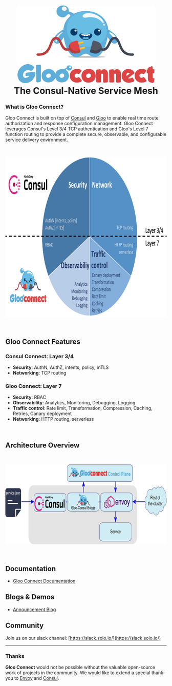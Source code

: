 

<h1 align="center">
    <img src="docs/GlooConnect.png" alt="GlooConnect" width="428" height="242">
  <br>
  The Consul-Native Service Mesh
</h1>

### What is Gloo Connect?

Gloo Connect is built on top of [Consul](https://github.com/hashicorp/consul) and [Gloo](https://github.com/solo-io/gloo) to enable real time route authorization and response configuration management. Gloo Connect leverages Consul's Level 3/4 TCP authentication and Gloo's Level 7 function routing to provide a complete secure, observable, and configurable service delivery environment.

<BR>
<p align="center">
    <img src="docs/figures/overview.png" alt="GlooConnect_overview" width="800" height="500">
</p>

<BR>
    
## Gloo Connect Features
### Consul Connect: Layer 3/4
* **Security**: AuthN, AuthZ, intents, policy, mTLS
* **Networking**: TCP routing 
### Gloo Connect: Layer 7
* **Security**: RBAC
* **Observability**: Analytics, Monitoring, Debugging, Logging
* **Traffic control**: Rate limit, Transformation, Compression, Caching, Retries, Canary deployment
* **Networking**: HTTP routing, serverless
<BR>
    

## Architecture Overview
<BR>
<p align="center">
    <img src="docs/figures/architecture.png" alt="GlooConnect_architecture" width="800" height="248">
</p>
<BR>

## Documentation
* [Gloo Connect Documentation](https://connect.solo.io)


Blogs & Demos
-----
* [Announcement Blog](https://medium.com/solo-io/)

Community
-----
Join us on our slack channel: [https://slack.solo.io/](https://slack.solo.io/)

---

### Thanks

**Gloo Connect** would not be possible without the valuable open-source work of projects in the community. We would like to extend 
a special thank-you to [Envoy](https://www.envoyproxy.io) and [Consul](https://github.com/hashicorp/consul).
